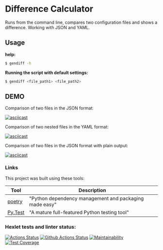# Difference Calculator

Runs from the command line, compares two configuration files and shows a difference.
Working with JSON and YAML.

## Usage

**help:**

```bash
$ gendiff -h
```

**Running the script with default settings:**

```bash
$ gendiff <file_path1> <file_path2>
```

## DEMO

Comparison of two files in the JSON format:

[![asciicast](https://asciinema.org/a/ejkADXLd9g2msAOn69mFGF4QA.svg)](https://asciinema.org/a/ejkADXLd9g2msAOn69mFGF4QA)

Comparison of two nested files in the YAML format:

[![asciicast](https://asciinema.org/a/GPsU3IE88CcxFpnzOwH9sSgqN.svg)](https://asciinema.org/a/GPsU3IE88CcxFpnzOwH9sSgqN)

Comparison of two files in the JSON format with plain output:

[![asciicast](https://asciinema.org/a/HP4Y0O4C2tGsWBXspZRYU5BJK.svg)](https://asciinema.org/a/HP4Y0O4C2tGsWBXspZRYU5BJK)

### Links

This project was built using these tools:

| Tool                                                                        | Description                                             |
|-----------------------------------------------------------------------------|---------------------------------------------------------|
| [poetry](https://poetry.eustace.io/)                                        | "Python dependency management and packaging made easy"  |
| [Py.Test](https://pytest.org)                                               | "A mature full-featured Python testing tool"            |

### Hexlet tests and linter status:
[![Actions Status](https://github.com/NikGor/python-project-50/workflows/hexlet-check/badge.svg)](https://github.com/NikGor/python-project-50/actions)
[![Github Actions Status](https://github.com/NikGor/python-project-50/workflows/main/badge.svg)](https://github.com/NikGor/python-project-50/actions)
[![Maintainability](https://api.codeclimate.com/v1/badges/ea0a78c5e95e083ec768/maintainability)](https://codeclimate.com/github/NikGor/python-project-50/maintainability)
[![Test Coverage](https://api.codeclimate.com/v1/badges/ea0a78c5e95e083ec768/test_coverage)](https://codeclimate.com/github/NikGor/python-project-50/test_coverage)